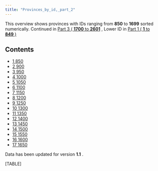 ```yaml
---
title: "Provinces_by_id,_part_2"
---
```


This overview shows provinces with IDs ranging from **850** to **1699**
sorted numerically. Continued in [Part 3 ( **1700** to
**2601**](/Provinces_by_ID,_part_3 "Provinces by ID, part 3") , Lower ID
in [Part 1 ( **1** to **849**
)](/Provinces_by_ID,_part_1 "Provinces by ID, part 1")

## Contents

-   [ 1 850 ](#850)
-   [ 2 900 ](#900)
-   [ 3 950 ](#950)
-   [ 4 1000 ](#1000)
-   [ 5 1050 ](#1050)
-   [ 6 1100 ](#1100)
-   [ 7 1150 ](#1150)
-   [ 8 1200 ](#1200)
-   [ 9 1250 ](#1250)
-   [ 10 1300 ](#1300)
-   [ 11 1350 ](#1350)
-   [ 12 1400 ](#1400)
-   [ 13 1450 ](#1450)
-   [ 14 1500 ](#1500)
-   [ 15 1550 ](#1550)
-   [ 16 1600 ](#1600)
-   [ 17 1650 ](#1650)

Data has been updated for version **1.1** .

[TABLE]
